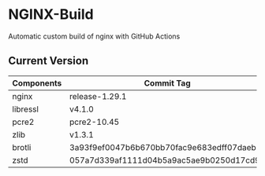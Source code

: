 # NGINX-Build
Automatic custom build of nginx with GitHub Actions

## Current Version
| Components | Commit Tag |
|--|--|
| nginx | release-1.29.1 |
| libressl | v4.1.0 |
| pcre2 | pcre2-10.45 |
| zlib | v1.3.1 |
| brotli | 3a93f9ef0047b6b670bb70fac9e683edff07daeb |
| zstd | 057a7d339af1111d04b5a9ac5ae9b0250d17cd94 |
